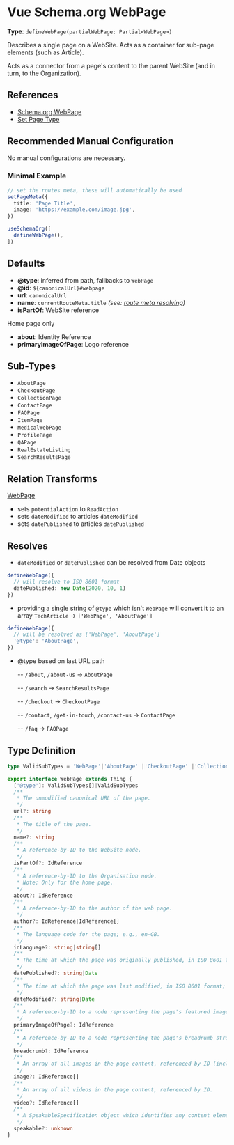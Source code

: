 # Vue Schema.org WebPage

**Type**: `defineWebPage(partialWebPage: Partial<WebPage>)`

Describes a single page on a WebSite. Acts as a container for sub-page elements (such as Article).

Acts as a connector from a page's content to the parent WebSite (and in turn, to the Organization).

## References

- [Schema.org WebPage](https://schema.org/WebPage)
- [Set Page Type](/guide/guides/page-type)

## Recommended Manual Configuration

No manual configurations are necessary.

### Minimal Example
```ts
// set the routes meta, these will automatically be used
setPageMeta({
  title: 'Page Title',
  image: 'https://example.com/image.jpg',
})

useSchemaOrg([
  defineWebPage(),
])
```


## Defaults

- **@type**: inferred from path, fallbacks to `WebPage`
- **@id**: `${canonicalUrl}#webpage`
- **url**: `canonicalUrl`
- **name**: `currentRouteMeta.title` _(see: [route meta resolving](/guide/how-it-works.html#route-meta-resolving))_
- **isPartOf**: WebSite reference

Home page only
- **about**: Identity Reference 
- **primaryImageOfPage**: Logo reference

## Sub-Types

- `AboutPage`
- `CheckoutPage`
- `CollectionPage`
- `ContactPage`
- `FAQPage`
- `ItemPage`
- `MedicalWebPage`
- `ProfilePage`
- `QAPage`
- `RealEstateListing`
- `SearchResultsPage`

## Relation Transforms

[WebPage](/schema/webpage)

- sets `potentialAction` to `ReadAction`
- sets `dateModified` to articles `dateModified`
- sets `datePublished` to articles `datePublished`

## Resolves

- `dateModified` or `datePublished` can be resolved from Date objects 

```ts
defineWebPage({
  // will resolve to ISO 8601 format
  datePublished: new Date(2020, 10, 1)
})
```

- providing a single string of `@type` which isn't `WebPage` will convert it to an array `TechArticle` -> `['WebPage', 'AboutPage']`

```ts
defineWebPage({
  // will be resolved as ['WebPage', 'AboutPage']
  '@type': 'AboutPage',
})
```

- @type based on last URL path

  -- `/about`, `/about-us` -> `AboutPage`

  -- `/search` -> `SearchResultsPage`

  -- `/checkout` -> `CheckoutPage`

  -- `/contact`, `/get-in-touch`, `/contact-us` -> `ContactPage`

  -- `/faq` -> `FAQPage`

## Type Definition

```ts
type ValidSubTypes = 'WebPage'|'AboutPage' |'CheckoutPage' |'CollectionPage' |'ContactPage' |'FAQPage' |'ItemPage' |'MedicalWebPage' |'ProfilePage' |'QAPage' |'RealEstateListing' |'SearchResultsPage'

export interface WebPage extends Thing {
  ['@type']: ValidSubTypes[]|ValidSubTypes
  /**
   * The unmodified canonical URL of the page.
   */
  url?: string
  /**
   * The title of the page.
   */
  name?: string
  /**
   * A reference-by-ID to the WebSite node.
   */
  isPartOf?: IdReference
  /**
   * A reference-by-ID to the Organisation node.
   * Note: Only for the home page.
   */
  about?: IdReference
  /**
   * A reference-by-ID to the author of the web page.
   */
  author?: IdReference|IdReference[]
  /**
   * The language code for the page; e.g., en-GB.
   */
  inLanguage?: string|string[]
  /**
   * The time at which the page was originally published, in ISO 8601 format; e.g., 2015-10-31T16:10:29+00:00.
   */
  datePublished?: string|Date
  /**
   * The time at which the page was last modified, in ISO 8601 format; e.g., 2015-10-31T16:10:29+00:00.
   */
  dateModified?: string|Date
  /**
   * A reference-by-ID to a node representing the page's featured image.
   */
  primaryImageOfPage?: IdReference
  /**
   * A reference-by-ID to a node representing the page's breadrumb structure.
   */
  breadcrumb?: IdReference
  /**
   * An array of all images in the page content, referenced by ID (including the image referenced by the primaryImageOfPage).
   */
  image?: IdReference[]
  /**
   * An array of all videos in the page content, referenced by ID.
   */
  video?: IdReference[]
  /**
   * A SpeakableSpecification object which identifies any content elements suitable for spoken results.
   */
  speakable?: unknown
}
```
